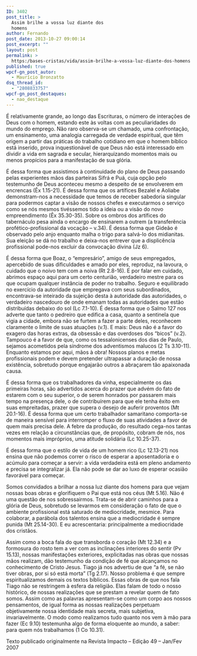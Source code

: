 ```yaml
---
ID: 3402
post_title: >
  Assim brilhe a vossa luz diante dos
  homens
author: Fernando
post_date: 2013-10-27 09:00:14
post_excerpt: ""
layout: post
permalink: >
  https:/bases-cristas/vida/assim-brilhe-a-vossa-luz-diante-dos-homens
published: true
wpcf-gn_post_autor:
  - Maurício Bronzatto
dsq_thread_id:
  - "2808833757"
wpcf-gn_post_destaques:
  - nao_destaque
---
```

É relativamente grande, ao longo das Escrituras, o número de interações de Deus com o homem, estando este às voltas com as peculiaridades do mundo do emprego. Não raro observa-se um chamado, uma confrontação, um ensinamento, uma analogia carregada de verdade espiritual, que têm origem a partir das práticas do trabalho cotidiano em que o homem bíblico está inserido, prova inquestionável de que Deus não está interessado em dividir a vida em sagrada e secular, hierarquizando momentos mais ou menos propícios para a manifestação de sua glória.

É dessa forma que assistimos à continuidade do plano de Deus passando pelas experientes mãos das parteiras Sifrá e Puá, cuja opção pelo testemunho de Deus aconteceu mesmo a despeito de se envolverem em encrencas (Êx 1.15-21). É dessa forma que os artífices Bezalel e Aoliabe demonstram-nos a necessidade que temos de receber sabedoria singular para podermos captar a visão de nossos chefes e executarmos o serviço como se nós mesmos tivéssemos tido a ideia ou a visão do novo empreendimento (Êx 35.30-35). Sobre os ombros dos artífices do tabernáculo pesa ainda o encargo de ensinarem a outrem (a transferência profético-profissional da vocação – v.34). É dessa forma que Gideão é observado pelo anjo enquanto malha o trigo para salvá-lo dos midianitas. Sua eleição se dá no trabalho e deixa-nos entrever que a displicência profissional pode-nos excluir da convocação divina (Jz 6).

É dessa forma que Boaz, o “empresário”, amigo de seus empregados, apercebido de suas dificuldades e amado por eles, reproduz, na lavoura, o cuidado que o noivo tem com a noiva (Rt 2.8-16). E por falar em cuidado, abrimos espaço aqui para um certo centurião, verdadeiro mestre para os que ocupam qualquer instância de poder no trabalho. Seguro e equilibrado no exercício da autoridade que empregava com seus subordinados, encontrava-se inteirado da sujeição desta à autoridade das autoridades, o verdadeiro nascedouro de onde emanam todas as autoridades que estão distribuídas debaixo do sol (Lc 7.1-10). É dessa forma que o Salmo 127 nos adverte que tanto o pedreiro que edifica a casa, quanto a sentinela que vigia a cidade, embora não se furtem a fazer a parte deles, reconhecem claramente o limite de suas atuações (v.1). E mais: Deus não é a favor do exagero das horas extras, da obsessão e das overdoses dos “bicos” (v.2). Tampouco é a favor de que, como os tessalonicenses dos dias de Paulo, sejamos acometidos pela síndrome dos adventismos malucos (2 Ts 3.10-11). Enquanto estamos por aqui, mãos à obra! Nossos planos e metas profissionais podem e devem pretender ultrapassar a duração de nossa existência, sobretudo porque engajarão outros a abraçarem tão apaixonada causa.

É dessa forma que os trabalhadores da vinha, especialmente os das primeiras horas, são advertidos acerca do prazer que advém do fato de estarem com o seu superior, o de serem honrados por passarem mais tempo na presença dele, o de contribuírem para que ele tenha êxito em suas empreitadas, prazer que supera o desejo de auferir proventos (Mt 20.1-16). É dessa forma que um certo trabalhador samaritano comporta-se de maneira sensível para interromper o fluxo de suas atividades a favor de quem mais precisa dele. A febre da produção, do resultado cega-nos tantas vezes em relação a circunstâncias que, de propósito, cobram de nós, nos momentos mais impróprios, uma atitude solidária (Lc 10.25-37).

É dessa forma que o estilo de vida de um homem rico (Lc 12.13-21) nos ensina que não podemos correr o risco de esperar a aposentadoria e o acúmulo para começar a servir: a vida verdadeira está em pleno andamento e precisa se integralizar já. Ela não pode se dar ao luxo de esperar ocasião favorável para começar.

Somos convidados a brilhar a nossa luz diante dos homens para que vejam nossas boas obras e glorifiquem o Pai que está nos céus (Mt 5.16). Não é uma questão de nos sobressairmos. Trata-se de abrir caminhos para a glória de Deus, sobretudo se levarmos em consideração o fato de que o ambiente profissional está saturado de mediocridade, mesmice. Para colaborar, a parábola dos talentos ensina que a mediocridade é sempre punida (Mt 25.14-30). E eu acrescentaria: principalmente a mediocridade dos cristãos.

Assim como a boca fala do que transborda o coração (Mt 12.34) e a formosura do rosto tem a ver com as inclinações interiores do sentir (Pv 15.13), nossas manifestações exteriores, explicitadas nas obras que nossas mãos realizam, dão testemunho da condição de fé que alcançamos no conhecimento de Cristo Jesus. Tiago já nos advertiu de que “a fé, se não tiver obras, por si só está morta” (Tg 2.17). Nosso problema é que sempre espiritualizamos demais os textos bíblicos. Essas obras de que nos fala Tiago não se restringem à esfera da religião. Elas falam de todo o nosso histórico, de nossas realizações que se prestam a revelar quem de fato somos. Assim como as palavras apresentam-se como um corpo aos nossos pensamentos, de igual forma as nossas realizações perpetuam objetivamente nossa identidade mais secreta, mais subjetiva, invariavelmente. O modo como realizamos tudo quanto nos vem à mão para fazer (Ec 9.10) testemunha algo de forma eloquente ao mundo, a saber: para quem nós trabalhamos (1 Co 10.31).

<p class="pebio">Texto publicado originalmente na Revista Impacto – Edição 49 – Jan/Fev 2007</p>
